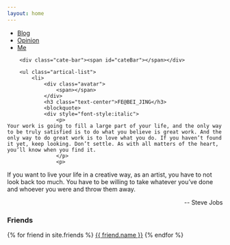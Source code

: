 ```yaml
---
layout: home
---
```


<div class="index-content project">
    <div class="section">
        <ul class="artical-cate">
            <li><a href="https://dhong.co/"><span>Blog</span></a></li>
            <li><a href="https://dhong.co/opinion"><span>Opinion</span></a></li>
            <li class="on"><a href="https://dhong.co/whoami"><span>Me</span></a></li>
        </ul>

        <div class="cate-bar"><span id="cateBar"></span></div>

        <ul class="artical-list">
            <li>
                <div class="avatar">
                    <span></span>
                </div>
                <h3 class="text-center">FE@BEI_JING</h3>
                <blockquote>
                <div style="font-style:italic">
                    <p>
    Your work is going to fill a large part of your life, and the only way to be truly satisfied is to do what you believe is great work. And the only way to do great work is to love what you do. If you haven’t found it yet, keep looking. Don’t settle. As with all matters of the heart, you’ll know when you find it.
                    </p>
                    <p>
If you want to live your life in a creative way, as an artist, you have to not look back too much. You have to be willing to take whatever you’ve done and whoever you were and throw them away.
                    </p>
                    <p style="text-align:right">-- Steve Jobs</p>
                </div>
                </blockquote>
                <div class="friends">
                    <h3 class="text-center">Friends</h3>
                    <div class="text-center">
                        {% for friend in site.friends %}
                        <a href="{{ friend.link }}" class="friend-link">{{ friend.name }}</a>
                        {% endfor %}
                    </div>
                </div>
            </li>
        </ul>
    </div>
    <div class="aside">
    </div>
</div>
